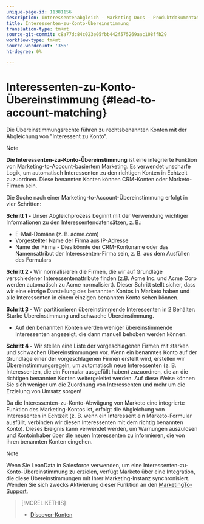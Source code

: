 ```yaml
---
unique-page-id: 11381156
description: Interessentenabgleich - Marketing Docs - Produktdokumentation
title: Interessenten-zu-Konto-Übereinstimmung
translation-type: tm+mt
source-git-commit: c8a77dc84c023e05fbb442f575269aac108ffb29
workflow-type: tm+mt
source-wordcount: '356'
ht-degree: 0%

---
```



# Interessenten-zu-Konto-Übereinstimmung {#lead-to-account-matching}

Die Übereinstimmungsrechte führen zu rechtsbenannten Konten mit der Abgleichung von &quot;Interessent zu Konto&quot;.

>[!NOTE]
>
>**Die Interessenten-zu-Konto-Übereinstimmung** ist eine integrierte Funktion von Marketing-to-Account-basiertem Marketing. Es verwendet unscharfe Logik, um automatisch Interessenten zu den richtigen Konten in Echtzeit zuzuordnen. Diese benannten Konten können CRM-Konten oder Marketo-Firmen sein.

Die Suche nach einer Marketing-to-Account-Übereinstimmung erfolgt in vier Schritten:

**Schritt 1 -** Unser Abgleichprozess beginnt mit der Verwendung wichtiger Informationen zu den Interessentendatensätzen, z. B.:

* E-Mail-Domäne (z. B. acme.com)
* Vorgestellter Name der Firma aus IP-Adresse
* Name der Firma - Dies könnte der CRM-Kontoname oder das Namensattribut der Interessenten-Firma sein, z. B. aus dem Ausfüllen des Formulars

**Schritt 2 -** Wir normalisieren die Firmen, die wir auf Grundlage verschiedener Interessentenattribute finden (z.B. Acme Inc. und Acme Corp werden automatisch zu Acme normalisiert). Dieser Schritt stellt sicher, dass wir eine einzige Darstellung des benannten Kontos in Marketo haben und alle Interessenten in einem einzigen benannten Konto sehen können.

**Schritt 3 -** Wir partitionieren übereinstimmende Interessenten in 2 Behälter: Starke Übereinstimmung und schwache Übereinstimmung.

* Auf den benannten Konten werden weniger übereinstimmende Interessenten angezeigt, die dann manuell behoben werden können.

**Schritt 4 -** Wir stellen eine Liste der vorgeschlagenen Firmen mit starken und schwachen Übereinstimmungen vor. Wenn ein benanntes Konto auf der Grundlage einer der vorgeschlagenen Firmen erstellt wird, erstellen wir Übereinstimmungsregeln, um automatisch neue Interessenten (z. B. Interessenten, die ein Formular ausgefüllt haben) zuzuordnen, die an die richtigen benannten Konten weitergeleitet werden. Auf diese Weise können Sie sich weniger um die Zuordnung von Interessenten und mehr um die Erzielung von Umsatz sorgen!

Da die Interessenten-zu-Konto-Abwägung von Marketo eine integrierte Funktion des Marketing-Kontos ist, erfolgt die Abgleichung von Interessenten in Echtzeit (z. B. wenn ein Interessent ein Marketo-Formular ausfüllt, verbinden wir diesen Interessenten mit dem richtig benannten Konto). Dieses Ereignis kann verwendet werden, um Warnungen auszulösen und Kontoinhaber über die neuen Interessenten zu informieren, die von ihren benannten Konten eingehen.

>[!NOTE]
>
>Wenn Sie LeanData in Salesforce verwenden, um eine Interessenten-zu-Konto-Übereinstimmung zu erzielen, verfügt Marketo über eine Integration, die diese Übereinstimmungen mit Ihrer Marketing-Instanz synchronisiert. Wenden Sie sich zwecks Aktivierung dieser Funktion an den [MarketingTo-Support](https://nation.marketo.com/t5/Support/ct-p/Support).

>[!MORELIKETHIS]
>
>* [Discover-Konten](/help/marketo/product-docs/account-based-marketing/target/named-accounts/discover-accounts.md)


